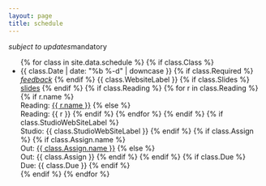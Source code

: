```yaml
---
layout: page
title: schedule
---
```


<span style="float:left;">*subject to updates*</span>
<span class="schedule-item-notice">mandatory</span>
<br/>

<ul class="schedule-list">
{% for class in site.data.schedule %}
{% if class.Class %}
  <li class="schedule-item {% if class.Active %}schedule-item-active{% endif %}">
      <span class="schedule-sep">{{ class.Date | date: "%b %-d" | downcase }}
        <span class="schedule-item-notice">
          {% if class.Required %}
          <a href="#"><i class="material-icons">feedback</i></a>
          {% endif %}
        </span>
      </span>
      <span class="schedule-item-text">
        {{ class.WebsiteLabel }}
        {% if class.Slides %} <a href="{{ class.Slides }}" target="_blank">slides</a> {% endif %}
        {% if class.Reading %}
            {% for r in class.Reading %}
            {% if r.name %}
            <br/>Reading: <a href="{{ r.link}}" target="_blank">{{ r.name }}</a>
            {% else %}
            <br/>Reading: {{ r }}
            {% endif %}
            {% endfor %}
        {% endif %}
        {% if class.StudioWebSiteLabel %} <br/>Studio: {{ class.StudioWebSiteLabel }} {% endif %}
        {% if class.Assign %}
            {% if class.Assign.name %}
            <br/><span class="schedule-item-out">Out: <a href="{{ class.Assign.link }}">{{ class.Assign.name }}</a> </span>
            {% else %}
            <br/><span class="schedule-item-out">Out: {{ class.Assign }} </span>
            {% endif %}
        {% endif %}
        {% if class.Due %} <br/><span class="schedule-item-due">Due: {{ class.Due }} </span>{% endif %}
        <!--{% if class.Studio %} <br/> Studio: {{ class.Studio }} {% endif %}-->
        <!--{% if class.Notes %} <br/>Notes: {{ class.Notes }}{% endif %}-->
        <!--{{ class.Class }}.-->
        <!--<p>{{ class.Topic }}</p>-->
      </span>
  </li>
{% endif %}
{% endfor %}
</ul>
